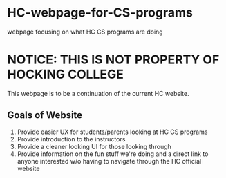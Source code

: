 # HC-webpage-for-CS-programs
webpage focusing on what HC CS programs are doing


# NOTICE:  THIS IS NOT PROPERTY OF HOCKING COLLEGE

This webpage is to be a continuation of the current HC website.  


## Goals of Website

1) Provide easier UX for students/parents looking at HC CS programs
2) Provide introduction to the instructors
3) Provide a cleaner looking UI for those looking through
4) Provide information on the fun stuff we're doing and a direct link to anyone interested w/o having to navigate through the HC official website
